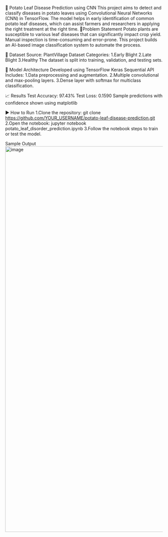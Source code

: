 🥔 Potato Leaf Disease Prediction using CNN
This project aims to detect and classify diseases in potato leaves using Convolutional Neural Networks (CNN) in TensorFlow. The model helps in early identification of common potato leaf diseases, which can assist farmers and researchers in applying the right treatment at the right time.
📌Problem Statement
Potato plants are susceptible to various leaf diseases that can significantly impact crop yield. Manual inspection is time-consuming and error-prone. This project builds an AI-based image classification system to automate the process.

📂 Dataset
Source: PlantVillage Dataset
Categories:
1.Early Blight
2.Late Blight
3.Healthy
The dataset is split into training, validation, and testing sets.

🧠 Model Architecture
Developed using TensorFlow Keras Sequential API
Includes:
1.Data preprocessing and augmentation.
2.Multiple convolutional and max-pooling layers.
3.Dense layer with softmax for multiclass classification.

📈 Results
Test Accuracy: 97.43%
Test Loss: 0.1590
Sample predictions with confidence shown using matplotlib

▶️ How to Run
1.Clone the repository: git clone https://github.com/YOUR_USERNAME/potato-leaf-disease-prediction.git
2.Open the notebook: jupyter notebook potato_leaf_disorder_prediction.ipynb
3.Follow the notebook steps to train or test the model.

Sample Output <img width="1180" height="1232" alt="image" src="https://github.com/user-attachments/assets/474d5599-d053-4504-98a5-f7e07c7fb8a4" />




